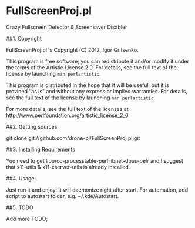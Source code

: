FullScreenProj.pl
=================

Crazy Fullscreen  Detector &amp; Screensaver Disabler

##1. Copyright

FullScreenProj.pl is Copyright (C) 2012, Igor Gritsenko.

This program is free software; you
can redistribute it and/or modify it under the terms of the
Artistic License 2.0. For details, see the full text of the
license by launching `man perlartistic`.

This program is distributed in the hope that it will be
useful, but it is provided “as is” and without any express
or implied warranties. For details, see the full text of
the license by launching `man perlartistic`

For more details, see the full text of the licenses at
<http://www.perlfoundation.org/artistic_license_2_0>

##2. Getting sources

git clone git://github.com/drone-pl/FullScreenProj.pl.git

##3. Installing Requirements 

You need to get libproc-processtable-perl libnet-dbus-pelr and I suggest that x11-utils & x11-xserver-utils is already installed.

##4. Usage

Just run it and enjoy! It will daemonize right after start. For automation, add script to autostart folder, e.g. ~/.kde/Autostart.

##5. TODO

Add more TODO;
